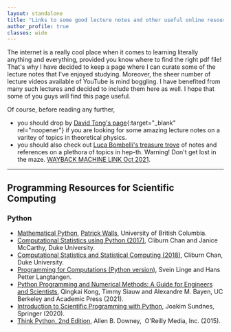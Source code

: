 ```yaml
---
layout: standalone
title: "Links to some good lecture notes and other useful online resources"
author_profile: true
classes: wide
---
```


The internet is a really cool place when it comes to learning literally anything and everything, provided you know where to find the right pdf file! That's why I have decided to keep a page where I can curate some of the lecture notes that I've enjoyed studying. Moreover, the sheer number of lecture videos available of YouTube is mind boggling. I have benefited from many such lectures and decided to include them here as well. I hope that some of you guys will find this page useful.

Of course, before reading any further,

- you should drop by [David Tong's page](http://www.damtp.cam.ac.uk/user/tong/teaching.html){:target="_blank" rel="noopener"} if you are looking for some amazing lecture notes on a varitey of topics in theoretical physics.
- you should also check out [Luca Bombelli's treasure trove](https://www.phy.olemiss.edu/~luca/Topics/list.html) of notes and references on a plethora of topics in hep-th. Warning! Don't get lost in the maze. [WAYBACK MACHINE LINK Oct 2021](https://web.archive.org/web/20211019193405/https://www.phy.olemiss.edu/~luca/Topics/list.html).

---

## Programming Resources for Scientific Computing

### Python

- [Mathematical Python](https://personal.math.ubc.ca/~pwalls/math-python/), [Patrick Walls](http://www.math.ubc.ca/~pwalls/), University of British Columbia.
- [Computational Statistics using Python (2017)](https://people.duke.edu/~ccc14/sta-663-2017/), Cliburn Chan and Janice McCarthy, Duke University.
- [Computational Statistics and Statistical Computing (2018)](https://people.duke.edu/~ccc14/sta-663-2018/index.html), Cliburn Chan, Duke University.
- [Programming for Computations (Python version)](http://hplgit.github.io/prog4comp/doc/pub/p4c-sphinx-Python/#index%29), Svein Linge and Hans Petter Langtangen.
- [Python Programming and Numerical Methods: A Guide for Engineers and Scientists]((https://pythonnumericalmethods.berkeley.edu/notebooks/Index.html%29)), Qingkai Kong, Timmy Siauw and Alexandre M. Bayen, UC Berkeley and Academic Press (2021).
- [Introduction to Scientific Programming with Python](https://www.springer.com/gp/book/9783030503550%29), Joakim Sundnes, Springer (2020).
- [Think Python, 2nd Edition](https://greenteapress.com/wp/think-python-2e/%29), Allen B. Downey,  O'Reilly Media, Inc. (2015).

